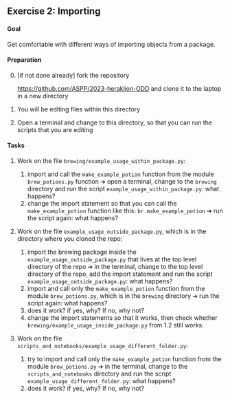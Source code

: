 ## Exercise 2: Importing

#### Goal

Get comfortable with different ways of importing objects from a package.

#### Preparation

0. [if not done already] fork the repository
   
   https://github.com/ASPP/2023-heraklion-ODD
   and clone it to the laptop in a new directory

1. You will be editing files within this directory

2. Open a terminal and change to this directory, so that you can run the scripts that you are editing

#### Tasks

1. Work on the file `brewing/example_usage_within_package.py`:
   
   1. import and call the `make_example_potion` function from the module `brew_potions.py` function ➔ open a terminal, change to the `brewing` directory and run the script `example_usage_within_package.py`: what happens?
   2. change the import statement so that you can call the `make_example_potion` function like this: `br.make_example_potion` ➔ run the script again: what happens?

2. Work on the file `example_usage_outside_package.py`, which is in the directory where you cloned the repo:
   
   1. import the brewing package inside the `example_usage_outside_package.py` that lives at the top level directory of the repo ➔ in the terminal, change to the top level directory of the repo, add the import statement and run the script `example_usage_outside_package.py`: what happens?
   2. import and call only the `make_example_potion` function from the module `brew_potions.py`, which is in the `brewing` directory ➔ run the script again: what happens?
   3. does it work? if yes, why? If no, why not? 
   4. change the import statements so that it works, then check whether `brewing/example_usage_inside_package.py` from 1.2 still works. 

3. Work on the file `scripts_and_notebooks/example_usage_different_folder.py`:
   
   1. try to import and call only the `make_example_potion` function from the module `brew_potions.py` ➔ in the terminal, change to the `scripts_and_notebooks` directory and run the script `example_usage_different_folder.py`: what happens?
   2. does it work? if yes, why? If no, why not?
